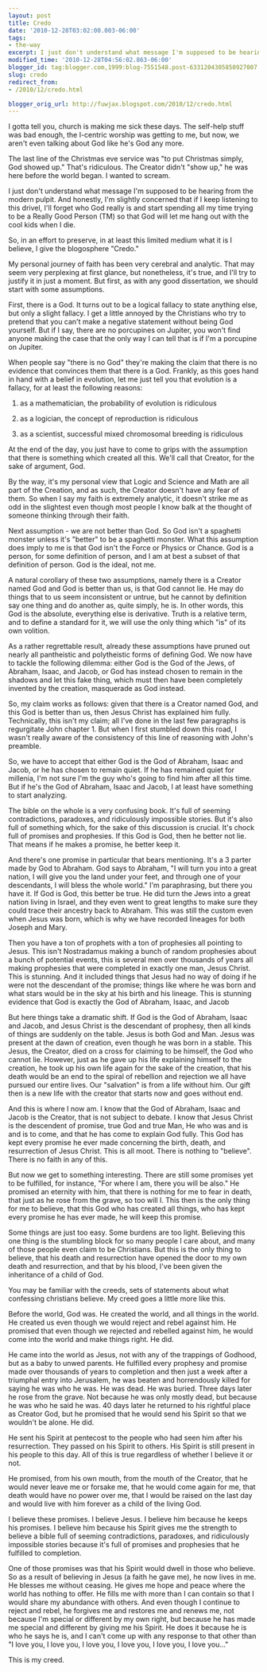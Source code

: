 ```yaml
---
layout: post
title: Credo
date: '2010-12-28T03:02:00.003-06:00'
tags:
- the-way
excerpt: I just don't understand what message I'm supposed to be hearing from the modern pulpit.
modified_time: '2010-12-28T04:56:02.863-06:00'
blogger_id: tag:blogger.com,1999:blog-7551548.post-6331204305850927007
slug: credo
redirect_from: 
- /2010/12/credo.html

blogger_orig_url: http://fuwjax.blogspot.com/2010/12/credo.html
---
```


I gotta tell you, church is making me sick these days. The self-help stuff was bad enough, the I-centric worship was getting to me, but now, we aren't even talking about God like he's God any more.

The last line of the Christmas eve service was "to put Christmas simply, God showed up." That's ridiculous. The Creator didn't "show up," he was here before the world began. I wanted to scream.

I just don't understand what message I'm supposed to be hearing from the modern pulpit. And honestly, I'm slightly concerned that if I keep listening to this drivel, I'll forget who God really is and start spending all my time trying to be a Really Good Person (TM) so that God will let me hang out with the cool kids when I die.

So, in an effort to preserve, in at least this limited medium what it is I believe, I give the blogosphere "Credo."

My personal journey of faith has been very cerebral and analytic. That may seem very perplexing at first glance, but nonetheless, it's true, and I'll try to justify it in just a moment. But first, as with any good dissertation, we should start with some assumptions.

First, there is a God. It turns out to be a logical fallacy to state anything else, but only a slight fallacy. I get a little annoyed by the Christians who try to pretend that you can't make a negative statement without being God yourself. But if I say, there are no porcupines on Jupiter, you won't find anyone making the case that the only way I can tell that is if I'm a porcupine on Jupiter.

When people say "there is no God" they're making the claim that there is no evidence that convinces them that there is a God. Frankly, as this goes hand in hand with a belief in evolution, let me just tell you that evolution is a fallacy, for at least the following reasons:

1) as a mathematician, the probability of evolution is ridiculous

2) as a logician, the concept of reproduction is ridiculous

3) as a scientist, successful mixed chromosomal breeding is ridiculous

At the end of the day, you just have to come to grips with the assumption that there is something which created all this. We'll call that Creator, for the sake of argument, God.

By the way, it's my personal view that Logic and Science and Math are all part of the Creation, and as such, the Creator doesn't have any fear of them. So when I say my faith is extremely analytic, it doesn't strike me as odd in the slightest even though most people I know balk at the thought of someone thinking through their faith.

Next assumption - we are not better than God. So God isn't a spaghetti monster unless it's "better" to be a spaghetti monster. What this assumption does imply to me is that God isn't the Force or Physics or Chance. God is a person, for some definition of person, and I am at best a subset of that definition of person. God is the ideal, not me.

A natural corollary of these two assumptions, namely there is a Creator named God and God is better than us, is that God cannot lie. He may do things that to us seem inconsistent or untrue, but he cannot by definition say one thing and do another as, quite simply, he is. In other words, this God is the absolute, everything else is derivative. Truth is a relative term, and to define a standard for it, we will use the only thing which "is" of its own volition.

As a rather regrettable result, already these assumptions have pruned out nearly all pantheistic and polytheistic forms of defining God. We now have to tackle the following dilemma: either God is the God of the Jews, of Abraham, Isaac, and Jacob, or God has instead chosen to remain in the shadows and let this fake thing, which must then have been completely invented by the creation, masquerade as God instead.

So, my claim works as follows: given that there is a Creator named God, and this God is better than us, then Jesus Christ has explained him fully. Technically, this isn't my claim; all I've done in the last few paragraphs is regurgitate John chapter 1. But when I first stumbled down this road, I wasn't really aware of the consistency of this line of reasoning with John's preamble.

So, we have to accept that either God is the God of Abraham, Isaac and Jacob, or he has chosen to remain quiet. If he has remained quiet for millenia, I'm not sure I'm the guy who's going to find him after all this time. But if he's the God of Abraham, Isaac and Jacob, I at least have something to start analyzing.

The bible on the whole is a very confusing book. It's full of seeming contradictions, paradoxes, and ridiculously impossible stories. But it's also full of something which, for the sake of this discussion is crucial. It's chock full of promises and prophesies. If this God is God, then he better not lie. That means if he makes a promise, he better keep it.

And there's one promise in particular that bears mentioning. It's a 3 parter made by God to Abraham. God says to Abraham, "I will turn you into a great nation, I will give you the land under your feet, and through one of your descendants, I will bless the whole world." I'm paraphrasing, but there you have it. If God is God, this better be true. He did turn the Jews into a great nation living in Israel, and they even went to great lengths to make sure they could trace their ancestry back to Abraham. This was still the custom even when Jesus was born, which is why we have recorded lineages for both Joseph and Mary. 

Then you have a ton of prophets with a ton of prophesies all pointing to Jesus. This isn't Nostradamus making a bunch of random prophesies about a bunch of potential events, this is several men over thousands of years all making prophesies that were completed in exactly one man, Jesus Christ. This is stunning. And it included things that Jesus had no way of doing if he were not the descendant of the promise; things like where he was born and what stars would be in the sky at his birth and his lineage. This is stunning evidence that God is exactly the God of Abraham, Isaac, and Jacob

But here things take a dramatic shift. If God is the God of Abraham, Isaac and Jacob, and Jesus Christ is the descendant of prophesy, then all kinds of things are suddenly on the table. Jesus is both God and Man. Jesus was present at the dawn of creation, even though he was born in a stable. This Jesus, the Creator, died on a cross for claiming to be himself, the God who cannot lie. However, just as he gave up his life explaining himself to the creation, he took up his own life again for the sake of the creation, that his death would be an end to the spiral of rebellion and rejection we all have pursued our entire lives. Our "salvation" is from a life without him. Our gift then is a new life with the creator that starts now and goes without end. 

And this is where I now am. I know that the God of Abraham, Isaac and Jacob is the Creator, that is not subject to debate. I know that Jesus Christ is the descendent of promise, true God and true Man,  He who was and is and is to come, and that he has come to explain God fully. This God has kept every promise he ever made concerning the birth, death, and resurrection of Jesus Christ. This is all moot. There is nothing to "believe". There is no faith in any of this.

But now we get to something interesting. There are still some promises yet to be fulfilled, for instance, "For where I am, there you will be also." He promised an eternity with him, that there is nothing for me to fear in death, that just as he rose from the grave, so too will I. This then is the only thing for me to believe, that this God who has created all things, who has kept every promise he has ever made, he will keep this promise.

Some things are just too easy. Some burdens are too light. Believing this one thing is the stumbling block for so many people I care about, and many of those people even claim to be Christians. But this is the only thing to believe, that his death and resurrection have opened the door to my own death and resurrection, and that by his blood, I've been given the inheritance of a child of God.

You may be familiar with the creeds, sets of statements about what confessing christians believe. My creed goes a little more like this.

Before the world, God was. He created the world, and all things in the world. He created us even though we would reject and rebel against him. He promised that even though we rejected and rebelled against him, he would come into the world and make things right. He did.

He came into the world as Jesus, not with any of the trappings of Godhood, but as a baby to unwed parents. He fulfilled every prophesy and promise made over thousands of years to completion and then just a week after a triumphal entry into Jerusalem, he was beaten and horrendously killed for saying he was who he was. He was dead. He was buried. Three days later he rose from the grave. Not because he was only mostly dead, but because he was who he said he was. 40 days later he returned to his rightful place as Creator God, but he promised that he would send his Spirit so that we wouldn't be alone. He did.

He sent his Spirit at pentecost to the people who had seen him after his resurrection. They passed on his Spirit to others. His Spirit is still present in his people to this day. All of this is true regardless of whether I believe it or not.

He promised, from his own mouth, from the mouth of the Creator, that he would never leave me or forsake me, that he would come again for me, that death would have no power over me, that I would be raised on the last day and would live with him forever as a child of the living God.

I believe these promises. I believe Jesus. I believe him because he keeps his promises. I believe him because his Spirit gives me the strength to believe a bible full of seeming contradictions, paradoxes, and ridiculously impossible stories because it's full of promises and prophesies that he fulfilled to completion.

One of those promises was that his Spirit would dwell in those who believe. So as a result of believing in Jesus (a faith he gave me), he now lives in me. He blesses me without ceasing. He gives me hope and peace where the world has nothing to offer. He fills me with more than I can contain so that I would share my abundance with others. And even though I continue to reject and rebel, he forgives me and restores me and renews me, not because I'm special or different by my own right, but because he has made me special and different by giving me his Spirit. He does it because he is who he says he is, and I can't come up with any response to that other than "I love you, I love you, I love you, I love you, I love you, I love you..."

This is my creed.
